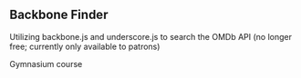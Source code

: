 ## Backbone Finder
Utilizing backbone.js and underscore.js to search the OMDb API (no longer free;
currently only available to patrons)

Gymnasium course
